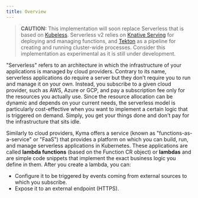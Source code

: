 ```yaml
---
title: Overview
---
```


>**CAUTION:** This implementation will soon replace Serverless that is based on [Kubeless](https://github.com/kubeless/kubeless). Serverless v2 relies on [Knative Serving](https://knative.dev/docs/serving/) for deploying and managing functions, and [Tekton](https://github.com/tektoncd/pipeline) as a pipeline for creating and running cluster-wide processes. Consider this implementation as experimental as it is still under development.

"Serverless" refers to an architecture in which the infrastructure of your applications is managed by cloud providers. Contrary to its name, serverless applications do require a server but they don't require you to run and manage it on your own. Instead, you subscribe to a given cloud provider, such as AWS, Azure or GCP, and pay a subscription fee only for the resources you actually use. Since the resource allocation can be dynamic and depends on your current needs, the serverless model is particularly cost-effective when you want to implement a certain logic that is triggered on demand. Simply, you get your things done and don't pay for the infrastructure that sits idle.

Similarly to cloud providers, Kyma offers a service (known as "functions-as-a-service" or "FaaS") that provides a platform on which you can build, run, and manage serverless applications in Kubernetes. These applications are called **lambda functions** (based on the Function CR object) or **lambdas** and are simple code snippets that implement the exact business logic you define in them. After you create a lambda, you can:

- Configure it to be triggered by events coming from external sources to which you subscribe.
- Expose it to an external endpoint (HTTPS).
